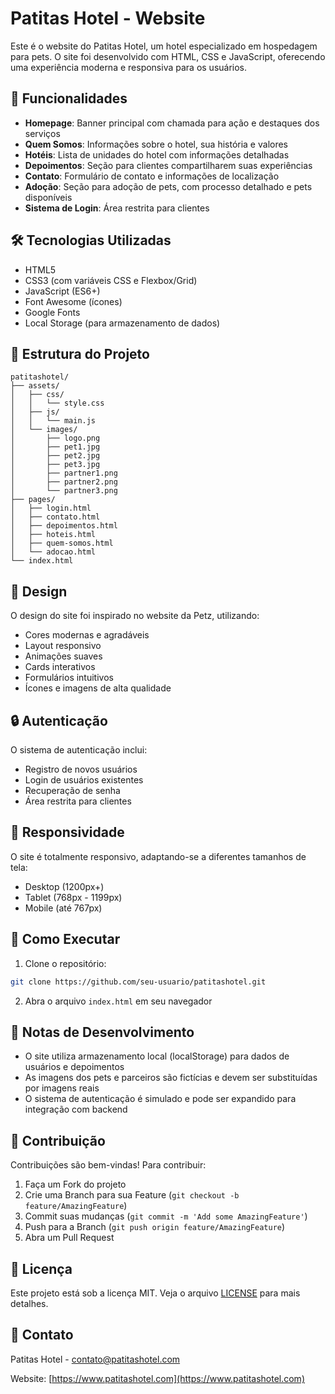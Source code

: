 # Patitas Hotel - Website

Este é o website do Patitas Hotel, um hotel especializado em hospedagem para pets. O site foi desenvolvido com HTML, CSS e JavaScript, oferecendo uma experiência moderna e responsiva para os usuários.

## 🚀 Funcionalidades

- **Homepage**: Banner principal com chamada para ação e destaques dos serviços
- **Quem Somos**: Informações sobre o hotel, sua história e valores
- **Hotéis**: Lista de unidades do hotel com informações detalhadas
- **Depoimentos**: Seção para clientes compartilharem suas experiências
- **Contato**: Formulário de contato e informações de localização
- **Adoção**: Seção para adoção de pets, com processo detalhado e pets disponíveis
- **Sistema de Login**: Área restrita para clientes

## 🛠️ Tecnologias Utilizadas

- HTML5
- CSS3 (com variáveis CSS e Flexbox/Grid)
- JavaScript (ES6+)
- Font Awesome (ícones)
- Google Fonts
- Local Storage (para armazenamento de dados)

## 📁 Estrutura do Projeto

```
patitashotel/
├── assets/
│   ├── css/
│   │   └── style.css
│   ├── js/
│   │   └── main.js
│   └── images/
│       ├── logo.png
│       ├── pet1.jpg
│       ├── pet2.jpg
│       ├── pet3.jpg
│       ├── partner1.png
│       ├── partner2.png
│       └── partner3.png
├── pages/
│   ├── login.html
│   ├── contato.html
│   ├── depoimentos.html
│   ├── hoteis.html
│   ├── quem-somos.html
│   └── adocao.html
└── index.html
```

## 🎨 Design

O design do site foi inspirado no website da Petz, utilizando:
- Cores modernas e agradáveis
- Layout responsivo
- Animações suaves
- Cards interativos
- Formulários intuitivos
- Ícones e imagens de alta qualidade

## 🔒 Autenticação

O sistema de autenticação inclui:
- Registro de novos usuários
- Login de usuários existentes
- Recuperação de senha
- Área restrita para clientes

## 📱 Responsividade

O site é totalmente responsivo, adaptando-se a diferentes tamanhos de tela:
- Desktop (1200px+)
- Tablet (768px - 1199px)
- Mobile (até 767px)

## 🚀 Como Executar

1. Clone o repositório:
```bash
git clone https://github.com/seu-usuario/patitashotel.git
```

2. Abra o arquivo `index.html` em seu navegador

## 📝 Notas de Desenvolvimento

- O site utiliza armazenamento local (localStorage) para dados de usuários e depoimentos
- As imagens dos pets e parceiros são fictícias e devem ser substituídas por imagens reais
- O sistema de autenticação é simulado e pode ser expandido para integração com backend

## 🤝 Contribuição

Contribuições são bem-vindas! Para contribuir:

1. Faça um Fork do projeto
2. Crie uma Branch para sua Feature (`git checkout -b feature/AmazingFeature`)
3. Commit suas mudanças (`git commit -m 'Add some AmazingFeature'`)
4. Push para a Branch (`git push origin feature/AmazingFeature`)
5. Abra um Pull Request

## 📄 Licença

Este projeto está sob a licença MIT. Veja o arquivo [LICENSE](LICENSE) para mais detalhes.

## 📧 Contato

Patitas Hotel - contato@patitashotel.com

Website: [https://www.patitashotel.com](https://www.patitashotel.com) 